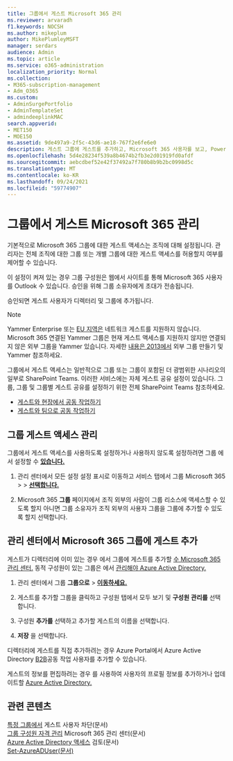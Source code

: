 ```yaml
---
title: 그룹에서 게스트 Microsoft 365 관리
ms.reviewer: arvaradh
f1.keywords: NOCSH
ms.author: mikeplum
author: MikePlumleyMSFT
manager: serdars
audience: Admin
ms.topic: article
ms.service: o365-administration
localization_priority: Normal
ms.collection:
- M365-subscription-management
- Adm_O365
ms.custom:
- AdminSurgePortfolio
- AdminTemplateSet
- admindeeplinkMAC
search.appverid:
- MET150
- MOE150
ms.assetid: 9de497a9-2f5c-43d6-ae18-767f2e6fe6e0
description: 게스트 그룹에 게스트를 추가하고, Microsoft 365 사용자를 보고, PowerShell을 사용하여 게스트 액세스를 제어하는 방법을 학습합니다.
ms.openlocfilehash: 5d4e28234f539a8b4674b2fb3e2d01919fd0afdf
ms.sourcegitcommit: aebcdbef52e42f37492a7f780b8b9b2bc0998d5c
ms.translationtype: MT
ms.contentlocale: ko-KR
ms.lasthandoff: 09/24/2021
ms.locfileid: "59774907"
---
```

# <a name="manage-guest-access-in-microsoft-365-groups"></a>그룹에서 게스트 Microsoft 365 관리

기본적으로 Microsoft 365 그룹에 대한 게스트 액세스는 조직에 대해 설정됩니다. 관리자는 전체 조직에 대한 그룹 또는 개별 그룹에 대한 게스트 액세스를 허용할지 여부를 제어할 수 있습니다.

이 설정이 켜져 있는 경우 그룹 구성원은 웹에서 사이트를 통해 Microsoft 365 사용자를 Outlook 수 있습니다. 승인을 위해 그룹 소유자에게 초대가 전송됩니다.

승인되면 게스트 사용자가 디렉터리 및 그룹에 추가됩니다.

> [!Note]
> Yammer Enterprise 또는 [EU 지역은](/yammer/manage-security-and-compliance/manage-data-compliance) 네트워크 게스트를 지원하지 않습니다.
> Microsoft 365 연결된 Yammer 그룹은 현재 게스트 액세스를 지원하지 않지만 연결되지 않은 외부 그룹을 Yammer 있습니다. 자세한 [내용은 2013에서](/yammer/work-with-external-users/create-and-manage-external-groups) 외부 그룹 만들기 및 Yammer 참조하세요.

그룹에서 게스트 액세스는 일반적으로 그룹 또는 그룹이 포함된 더 광범위한 시나리오의 일부로 SharePoint Teams. 이러한 서비스에는 자체 게스트 공유 설정이 있습니다. 그룹, 그룹 및 그룹별 게스트 공유를 설정하기 위한 전체 SharePoint Teams 참조하세요.

- [게스트와 현장에서 공동 작업하기](../../solutions/collaborate-in-site.md)
- [게스트와 팀으로 공동 작업하기](../../solutions/collaborate-as-team.md)

## <a name="manage-groups-guest-access"></a>그룹 게스트 액세스 관리

그룹에서 게스트 액세스를 사용하도록 설정하거나 사용하지 않도록 설정하려면 그룹 에서 설정할 수 <a href="https://go.microsoft.com/fwlink/p/?linkid=2052855" target="_blank">**있습니다.**</a>

1. 관리 센터에서 모든  설정 설정 표시로 이동하고 서비스 탭에서 그룹 Microsoft 365 \>  \>  <a href="https://go.microsoft.com/fwlink/p/?linkid=2052855" target="_blank">**선택합니다.**</a> 
  
2. Microsoft 365 **그룹** 페이지에서 조직 외부의 사람이 그룹 리소스에 액세스할 수 있도록 할지 아니면 그룹 소유자가 조직 외부의 사용자 그룹을 그룹에 추가할 수 있도록 할지 선택합니다.

## <a name="add-guests-to-a-microsoft-365-group-from-the-admin-center"></a>관리 센터에서 Microsoft 365 그룹에 게스트 추가

게스트가 디렉터리에 이미 있는 경우 에서 그룹에 게스트를 추가할 <a href="https://go.microsoft.com/fwlink/p/?linkid=2052855" target="_blank">수 Microsoft 365 관리 센터.</a> 동적 구성원이 있는 그룹은 에서 [관리해야 Azure Active Directory.](/azure/active-directory/enterprise-users/groups-create-rule)
  
1. 관리 센터에서 그룹 **그룹으로**  >  <a href="https://go.microsoft.com/fwlink/p/?linkid=2052855" target="_blank">**이동하세요.**</a>
  
2. 게스트를 추가할 그룹을 클릭하고 구성원 탭에서 모두 보기 및 **구성원** **관리를** 선택합니다. 
  
4. 구성원 **추가를** 선택하고 추가할 게스트의 이름을 선택합니다.
    
5. **저장** 을 선택합니다.

디렉터리에 게스트를 직접 추가하려는 경우 Azure Portal에서 Azure Active Directory [B2B](/azure/active-directory/b2b/add-users-administrator)공동 작업 사용자를 추가할 수 있습니다.

게스트의 정보를 편집하려는 경우 를 사용하여 사용자의 프로필 정보를 추가하거나 업데이트할 [Azure Active Directory.](/azure/active-directory/fundamentals/active-directory-users-profile-azure-portal)

## <a name="related-content"></a>관련 콘텐츠

[특정 그룹에서](../../solutions/per-group-guest-access.md) 게스트 사용자 차단(문서)\
[그룹 구성원 자격 관리](add-or-remove-members-from-groups.md) Microsoft 365 관리 센터(문서)\
[Azure Active Directory 액세스](/azure/active-directory/active-directory-azure-ad-controls-perform-access-review) 검토(문서)\
[Set-AzureADUser(문서)](/powershell/module/azuread/set-azureaduser)
